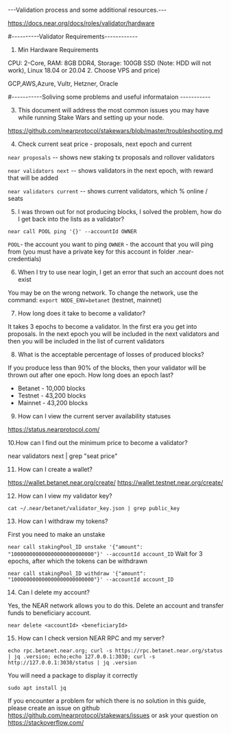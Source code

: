 
---Validation process and some additional resources.---

https://docs.near.org/docs/roles/validator/hardware

#----------Validator Requirements------------
1. Min Hardware Requirements

CPU: 2-Core, RAM: 8GB DDR4, Storage: 100GB SSD (Note: HDD will not work), Linux 18.04 or 20.04
2. Choose VPS and price)

GCP,AWS,Azure, Vultr, Hetzner, Oracle

#-----------Soliving some problems and useful informataion -----------

3. This document will address the most common issues you may have while running Stake Wars and setting up your node.

https://github.com/nearprotocol/stakewars/blob/master/troubleshooting.md

4. Check current seat price - proposals, next epoch and current

```near proposals``` -- shows new staking tx proposals and rollover validators

```near validators next``` -- shows validators in the next epoch, with reward that will be added

```near validators current``` -- shows current validators, which % online / seats

5. I was thrown out for not producing blocks, I solved the problem, how do I get back into the lists as a validator?

```near call POOL ping '{}' --accountId OWNER```

```POOL```- the account you want to ping
```OWNER``` - the account that you will ping from (you must have a private key for this account  in folder .near-credentials)

6. When I try to use near login, I get an error that such an account does not exist 

You may be on the wrong network. To change the network, use the command:
```export NODE_ENV=betanet``` (testnet, mainnet)

7. How long does it take to become a validator?

It takes 3 epochs to become a validator. 
In the first era you get into proposals. In the next epoch you will be included in the next validators and then you will be included in the list of current validators

8. What is the acceptable percentage of losses of produced blocks?

If you produce less than 90% of the blocks, then your validator will be thrown out after one epoch.
How long does an epoch last?

* Betanet - 10,000 blocks
* Testnet - 43,200 blocks
* Mainnet - 43,200 blocks

9. How can I view the current server availability statuses

https://status.nearprotocol.com/

10.How can I find out the minimum price to become a validator?

near validators next | grep "seat price"

11. How can I create a wallet?

https://wallet.betanet.near.org/create/
https://wallet.testnet.near.org/create/

12. How can I view my validator key?

```cat ~/.near/betanet/validator_key.json | grep public_key```

13. How can I withdraw my tokens?

First you need to make an unstake

```near call stakingPool_ID unstake '{"amount": "100000000000000000000000000"}' --accountId account_ID```
Wait for 3 epochs, after which the tokens can be withdrawn

```near call stakingPool_ID withdraw '{"amount": "100000000000000000000000000"}' --accountId account_ID```

14. Can I delete my account?

Yes, the NEAR network allows you to do this. Delete an account and transfer funds to beneficiary account.

```near delete <accountId> <beneficiaryId>```

15. How can I check version NEAR RPC and my server?

```echo rpc.betanet.near.org; curl -s https://rpc.betanet.near.org/status | jq .version; echo;echo 127.0.0.1:3030; curl -s http://127.0.0.1:3030/status | jq .version```

You will need a package to display it correctly

```sudo apt install jq```

If you encounter a problem for which there is no solution in this guide, please create an issue on github https://github.com/nearprotocol/stakewars/issues or ask your question on https://stackoverflow.com/
```
